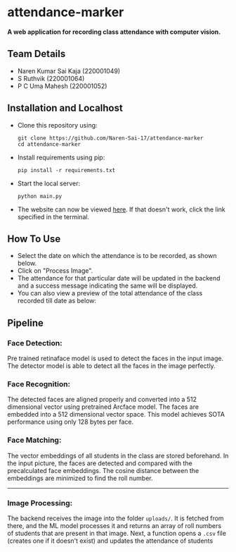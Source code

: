 # attendance-marker
<strong>A web application for recording class attendance with computer vision.</strong>

## Team Details
* Naren Kumar Sai Kaja (220001049)
* S Ruthvik (220001064)
* P C Uma Mahesh (220001052)

## Installation and Localhost
* Clone this repository using:
  ```
  git clone https://github.com/Naren-Sai-17/attendance-marker
  cd attendance-marker
  ```
* Install requirements using pip:
  ```
  pip install -r requirements.txt
  ```
* Start the local server:
  ```
  python main.py
  ```
* The website can now be viewed [here](http://127.0.0.1:5000). If that doesn't work, click the link specified in the terminal.

## How To Use
* Select the date on which the attendance is to be recorded, as shown below.
* Click on "Process Image".
* The attendance for that particular date will be updated in the backend and a success message indicating the same will be displayed. 
* You can also view a preview of the total attendance of the class recorded till date as below:

## Pipeline
### Face Detection:
Pre trained retinaface model is used to detect the faces in the input image. The detector model is able to detect all the faces in the image perfectly. <br>
### Face Recognition:
The detected faces are aligned properly and converted into a 512 dimensional vector using pretrained Arcface model. The faces are embedded into a 512 dimensional vector space. This model achieves SOTA performance using only 128 bytes per face. <br>
### Face Matching: 
The vector embeddings of all students in the class are stored beforehand. In the input picture, the faces are detected and compared with the precalculated face embeddings. The cosine distance between the embeddings are minimized to find the roll number. <hr>
### Image Processing:
The backend receives the image into the folder `uploads/`. It is fetched from there, and the ML model processes it and returns an array of roll numbers of students that are present in that image. Next, a function opens a `.csv` file (creates one if it doesn't exist) and updates the attendance of students


